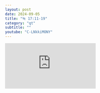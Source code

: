 ```yaml
---
layout: post
date: 2024-09-05
title: "눅 17:11-19"
category: "qt"
subtitle: ""
youtube: "C-LNkkiMONY"
---
```


<div class="youtube margin-large">
    <iframe src="https://www.youtube.com/embed/C-LNkkiMONY" title="YouTube video player" frameborder="0" allow="accelerometer; autoplay; clipboard-write; encrypted-media; gyroscope; picture-in-picture; web-share" allowfullscreen></iframe>
</div>

